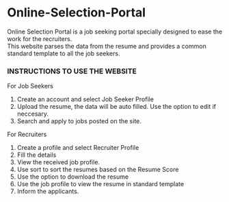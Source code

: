 # Online-Selection-Portal
Online Selection Portal is a job seeking portal specially designed to ease the work for the recruiters.<br />
This website parses the data from the resume and provides a common standard template to all the job seekers.<br />

### INSTRUCTIONS TO USE THE WEBSITE ###

For Job Seekers  <br />
1. Create an account and select Job Seeker Profile  <br />
2. Upload the resume, the data will be auto filled. Use the option to edit if neccesary.  <br />
3. Search and apply to jobs posted on the site.  <br />

For Recruiters  <br />
1. Create a profile and select Recruiter Profile  <br />
2. Fill the details  <br />
3. View the received job profile.  <br />
4. Use sort to sort the resumes based on the Resume Score  <br />
5. Use the option to download the resume  <br />
6. Use the job profile to view the resume in standard template  <br />
7. Inform the applicants.  <br />